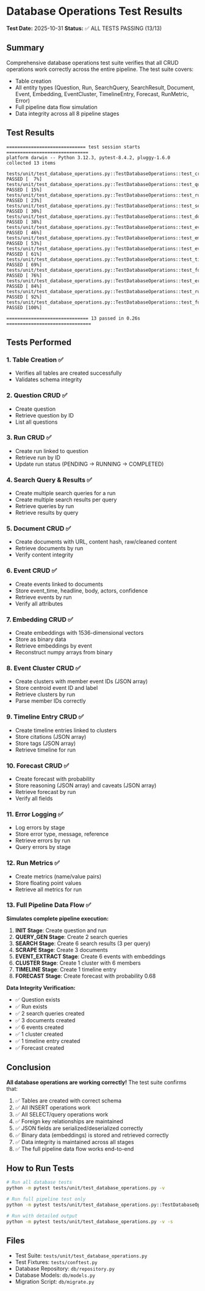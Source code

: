 # Database Operations Test Results

**Test Date:** 2025-10-31
**Status:** ✅ ALL TESTS PASSING (13/13)

## Summary

Comprehensive database operations test suite verifies that all CRUD operations work correctly across the entire pipeline. The test suite covers:

- Table creation
- All entity types (Question, Run, SearchQuery, SearchResult, Document, Event, Embedding, EventCluster, TimelineEntry, Forecast, RunMetric, Error)
- Full pipeline data flow simulation
- Data integrity across all 8 pipeline stages

## Test Results

```
============================= test session starts ==============================
platform darwin -- Python 3.12.3, pytest-8.4.2, pluggy-1.6.0
collected 13 items

tests/unit/test_database_operations.py::TestDatabaseOperations::test_create_tables PASSED [  7%]
tests/unit/test_database_operations.py::TestDatabaseOperations::test_question_crud PASSED [ 15%]
tests/unit/test_database_operations.py::TestDatabaseOperations::test_run_crud PASSED [ 23%]
tests/unit/test_database_operations.py::TestDatabaseOperations::test_search_query_and_results PASSED [ 30%]
tests/unit/test_database_operations.py::TestDatabaseOperations::test_document_crud PASSED [ 38%]
tests/unit/test_database_operations.py::TestDatabaseOperations::test_event_crud PASSED [ 46%]
tests/unit/test_database_operations.py::TestDatabaseOperations::test_embedding_crud PASSED [ 53%]
tests/unit/test_database_operations.py::TestDatabaseOperations::test_event_cluster_crud PASSED [ 61%]
tests/unit/test_database_operations.py::TestDatabaseOperations::test_timeline_entry_crud PASSED [ 69%]
tests/unit/test_database_operations.py::TestDatabaseOperations::test_forecast_crud PASSED [ 76%]
tests/unit/test_database_operations.py::TestDatabaseOperations::test_error_logging PASSED [ 84%]
tests/unit/test_database_operations.py::TestDatabaseOperations::test_run_metrics PASSED [ 92%]
tests/unit/test_database_operations.py::TestDatabaseOperations::test_full_pipeline_data_flow PASSED [100%]

============================== 13 passed in 0.26s ===============================
```

## Tests Performed

### 1. Table Creation ✅
- Verifies all tables are created successfully
- Validates schema integrity

### 2. Question CRUD ✅
- Create question
- Retrieve question by ID
- List all questions

### 3. Run CRUD ✅
- Create run linked to question
- Retrieve run by ID
- Update run status (PENDING → RUNNING → COMPLETED)

### 4. Search Query & Results ✅
- Create multiple search queries for a run
- Create multiple search results per query
- Retrieve queries by run
- Retrieve results by query

### 5. Document CRUD ✅
- Create documents with URL, content hash, raw/cleaned content
- Retrieve documents by run
- Verify content integrity

### 6. Event CRUD ✅
- Create events linked to documents
- Store event_time, headline, body, actors, confidence
- Retrieve events by run
- Verify all attributes

### 7. Embedding CRUD ✅
- Create embeddings with 1536-dimensional vectors
- Store as binary data
- Retrieve embeddings by event
- Reconstruct numpy arrays from binary

### 8. Event Cluster CRUD ✅
- Create clusters with member event IDs (JSON array)
- Store centroid event ID and label
- Retrieve clusters by run
- Parse member IDs correctly

### 9. Timeline Entry CRUD ✅
- Create timeline entries linked to clusters
- Store citations (JSON array)
- Store tags (JSON array)
- Retrieve timeline for run

### 10. Forecast CRUD ✅
- Create forecast with probability
- Store reasoning (JSON array) and caveats (JSON array)
- Retrieve forecast by run
- Verify all fields

### 11. Error Logging ✅
- Log errors by stage
- Store error type, message, reference
- Retrieve errors by run
- Query errors by stage

### 12. Run Metrics ✅
- Create metrics (name/value pairs)
- Store floating point values
- Retrieve all metrics for run

### 13. Full Pipeline Data Flow ✅
**Simulates complete pipeline execution:**

1. **INIT Stage**: Create question and run
2. **QUERY_GEN Stage**: Create 2 search queries
3. **SEARCH Stage**: Create 6 search results (3 per query)
4. **SCRAPE Stage**: Create 3 documents
5. **EVENT_EXTRACT Stage**: Create 6 events with embeddings
6. **CLUSTER Stage**: Create 1 cluster with 6 members
7. **TIMELINE Stage**: Create 1 timeline entry
8. **FORECAST Stage**: Create forecast with probability 0.68

**Data Integrity Verification:**
- ✅ Question exists
- ✅ Run exists
- ✅ 2 search queries created
- ✅ 3 documents created
- ✅ 6 events created
- ✅ 1 cluster created
- ✅ 1 timeline entry created
- ✅ Forecast created

## Conclusion

**All database operations are working correctly!** The test suite confirms that:

1. ✅ Tables are created with correct schema
2. ✅ All INSERT operations work
3. ✅ All SELECT/query operations work
4. ✅ Foreign key relationships are maintained
5. ✅ JSON fields are serialized/deserialized correctly
6. ✅ Binary data (embeddings) is stored and retrieved correctly
7. ✅ Data integrity is maintained across all stages
8. ✅ The full pipeline data flow works end-to-end

## How to Run Tests

```bash
# Run all database tests
python -m pytest tests/unit/test_database_operations.py -v

# Run full pipeline test only
python -m pytest tests/unit/test_database_operations.py::TestDatabaseOperations::test_full_pipeline_data_flow -v -s

# Run with detailed output
python -m pytest tests/unit/test_database_operations.py -v -s
```

## Files

- Test Suite: `tests/unit/test_database_operations.py`
- Test Fixtures: `tests/conftest.py`
- Database Repository: `db/repository.py`
- Database Models: `db/models.py`
- Migration Script: `db/migrate.py`
